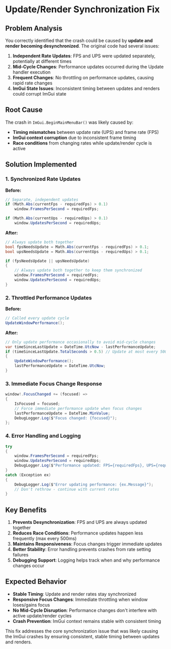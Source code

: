 # Update/Render Synchronization Fix

## Problem Analysis

You correctly identified that the crash could be caused by **update and render becoming desynchronized**. The original code had several issues:

1. **Independent Rate Updates**: FPS and UPS were updated separately, potentially at different times
2. **Mid-Cycle Changes**: Performance updates occurred during the Update handler execution
3. **Frequent Changes**: No throttling on performance updates, causing rapid rate changes
4. **ImGui State Issues**: Inconsistent timing between updates and renders could corrupt ImGui state

## Root Cause

The crash in `ImGui.BeginMainMenuBar()` was likely caused by:
- **Timing mismatches** between update rate (UPS) and frame rate (FPS)
- **ImGui context corruption** due to inconsistent frame timing
- **Race conditions** from changing rates while update/render cycle is active

## Solution Implemented

### 1. Synchronized Rate Updates
**Before:**
```csharp
// Separate, independent updates
if (Math.Abs(currentFps - requiredFps) > 0.1)
    window.FramesPerSecond = requiredFps;

if (Math.Abs(currentUps - requiredUps) > 0.1)
    window.UpdatesPerSecond = requiredUps;
```

**After:**
```csharp
// Always update both together
bool fpsNeedsUpdate = Math.Abs(currentFps - requiredFps) > 0.1;
bool upsNeedsUpdate = Math.Abs(currentUps - requiredUps) > 0.1;

if (fpsNeedsUpdate || upsNeedsUpdate)
{
    // Always update both together to keep them synchronized
    window.FramesPerSecond = requiredFps;
    window.UpdatesPerSecond = requiredUps;
}
```

### 2. Throttled Performance Updates
**Before:**
```csharp
// Called every update cycle
UpdateWindowPerformance();
```

**After:**
```csharp
// Only update performance occasionally to avoid mid-cycle changes
var timeSinceLastUpdate = DateTime.UtcNow - lastPerformanceUpdate;
if (timeSinceLastUpdate.TotalSeconds > 0.5) // Update at most every 500ms
{
    UpdateWindowPerformance();
    lastPerformanceUpdate = DateTime.UtcNow;
}
```

### 3. Immediate Focus Change Response
```csharp
window!.FocusChanged += (focused) => 
{
    IsFocused = focused;
    // Force immediate performance update when focus changes
    lastPerformanceUpdate = DateTime.MinValue;
    DebugLogger.Log($"Focus changed: {focused}");
};
```

### 4. Error Handling and Logging
```csharp
try
{
    window.FramesPerSecond = requiredFps;
    window.UpdatesPerSecond = requiredUps;
    DebugLogger.Log($"Performance updated: FPS={requiredFps}, UPS={requiredUps}, Focused={IsFocused}, Idle={IsIdle}");
}
catch (Exception ex)
{
    DebugLogger.Log($"Error updating performance: {ex.Message}");
    // Don't rethrow - continue with current rates
}
```

## Key Benefits

1. **Prevents Desynchronization**: FPS and UPS are always updated together
2. **Reduces Race Conditions**: Performance updates happen less frequently (max every 500ms)
3. **Maintains Responsiveness**: Focus changes trigger immediate updates
4. **Better Stability**: Error handling prevents crashes from rate setting failures
5. **Debugging Support**: Logging helps track when and why performance changes occur

## Expected Behavior

- **Stable Timing**: Update and render rates stay synchronized
- **Responsive Focus Changes**: Immediate throttling when window loses/gains focus
- **No Mid-Cycle Disruption**: Performance changes don't interfere with active update/render cycles
- **Crash Prevention**: ImGui context remains stable with consistent timing

This fix addresses the core synchronization issue that was likely causing the ImGui crashes by ensuring consistent, stable timing between updates and renders.
